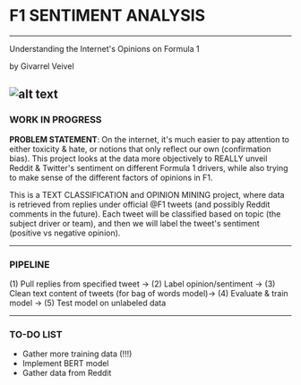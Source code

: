 # F1 SENTIMENT ANALYSIS
-----
Understanding the Internet's Opinions on Formula 1
<p> by Givarrel Veivel

![alt text](https://pbs.twimg.com/profile_banners/69008563/1659283314/1500x500)
-----
### WORK IN PROGRESS

**PROBLEM STATEMENT**: On the internet, it's much easier to pay attention to either toxicity & hate, or notions that only reflect our own (confirmation bias). This project looks at the data more objectively to REALLY unveil Reddit & Twitter's sentiment on different Formula 1 drivers, while also trying to make sense of the different factors of opinions in F1.

This is a TEXT CLASSIFICATION and OPINION MINING project, where data is retrieved from replies under official @F1 tweets (and possibly Reddit comments in the future). Each tweet will be classified based on topic (the subject driver or team), and then we will label the tweet's sentiment (positive vs negative opinion).

-----
### PIPELINE

(1) Pull replies from specified tweet -> (2) Label opinion/sentiment -> (3) Clean text content of tweets (for bag of words model)-> (4) Evaluate & train model -> (5) Test model on unlabeled data

-----
### TO-DO LIST
- Gather more training data (!!!)
- Implement BERT model
- Gather data from Reddit